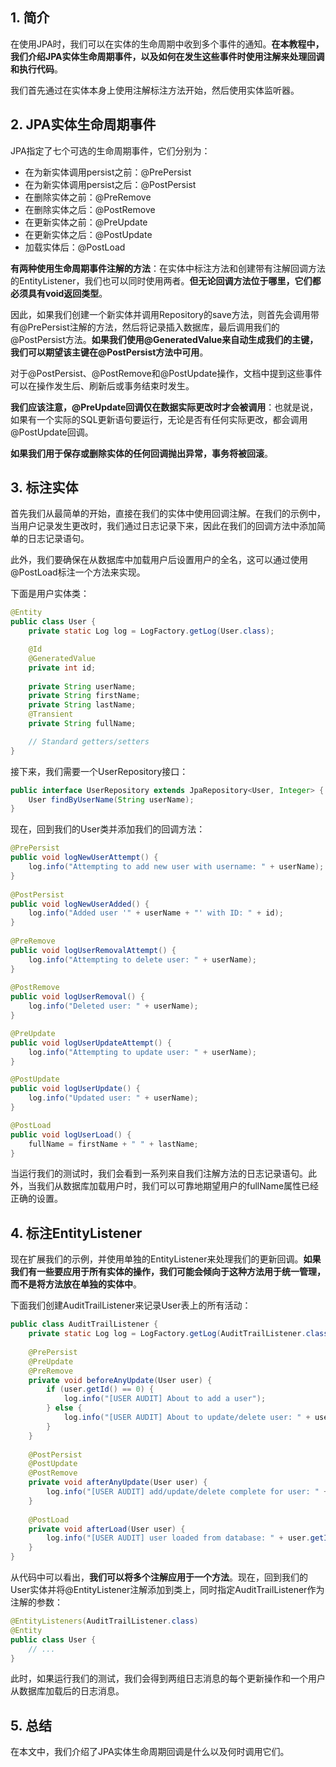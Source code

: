 ## 1. 简介

在使用JPA时，我们可以在实体的生命周期中收到多个事件的通知。**在本教程中，我们介绍JPA实体生命周期事件，以及如何在发生这些事件时使用注解来处理回调和执行代码**。

我们首先通过在实体本身上使用注解标注方法开始，然后使用实体监听器。

## 2. JPA实体生命周期事件

JPA指定了七个可选的生命周期事件，它们分别为：

-   在为新实体调用persist之前：@PrePersist
-   在为新实体调用persist之后：@PostPersist
-   在删除实体之前：@PreRemove
-   在删除实体之后：@PostRemove
-   在更新实体之前：@PreUpdate
-   在更新实体之后：@PostUpdate
-   加载实体后：@PostLoad

**有两种使用生命周期事件注解的方法**：在实体中标注方法和创建带有注解回调方法的EntityListener，我们也可以同时使用两者。**但无论回调方法位于哪里，它们都必须具有void返回类型**。

因此，如果我们创建一个新实体并调用Repository的save方法，则首先会调用带有@PrePersist注解的方法，然后将记录插入数据库，最后调用我们的@PostPersist方法。**如果我们使用@GeneratedValue来自动生成我们的主键，我们可以期望该主键在@PostPersist方法中可用**。

对于@PostPersist、@PostRemove和@PostUpdate操作，文档中提到这些事件可以在操作发生后、刷新后或事务结束时发生。

**我们应该注意，@PreUpdate回调仅在数据实际更改时才会被调用**：也就是说，如果有一个实际的SQL更新语句要运行，无论是否有任何实际更改，都会调用@PostUpdate回调。

**如果我们用于保存或删除实体的任何回调抛出异常，事务将被回滚**。

## 3. 标注实体

首先我们从最简单的开始，直接在我们的实体中使用回调注解。在我们的示例中，当用户记录发生更改时，我们通过日志记录下来，因此在我们的回调方法中添加简单的日志记录语句。

此外，我们要确保在从数据库中加载用户后设置用户的全名，这可以通过使用@PostLoad标注一个方法来实现。

下面是用户实体类：

```java
@Entity
public class User {
    private static Log log = LogFactory.getLog(User.class);

    @Id
    @GeneratedValue
    private int id;
    
    private String userName;
    private String firstName;
    private String lastName;
    @Transient
    private String fullName;

    // Standard getters/setters
}
```

接下来，我们需要一个UserRepository接口：

```java
public interface UserRepository extends JpaRepository<User, Integer> {
	User findByUserName(String userName);
}
```

现在，回到我们的User类并添加我们的回调方法：

```java
@PrePersist
public void logNewUserAttempt() {
    log.info("Attempting to add new user with username: " + userName);
}
    
@PostPersist
public void logNewUserAdded() {
    log.info("Added user '" + userName + "' with ID: " + id);
}
    
@PreRemove
public void logUserRemovalAttempt() {
    log.info("Attempting to delete user: " + userName);
}
    
@PostRemove
public void logUserRemoval() {
    log.info("Deleted user: " + userName);
}

@PreUpdate
public void logUserUpdateAttempt() {
    log.info("Attempting to update user: " + userName);
}

@PostUpdate
public void logUserUpdate() {
    log.info("Updated user: " + userName);
}

@PostLoad
public void logUserLoad() {
    fullName = firstName + " " + lastName;
}
```

当运行我们的测试时，我们会看到一系列来自我们注解方法的日志记录语句。此外，当我们从数据库加载用户时，我们可以可靠地期望用户的fullName属性已经正确的设置。

## 4. 标注EntityListener

现在扩展我们的示例，并使用单独的EntityListener来处理我们的更新回调。**如果我们有一些要应用于所有实体的操作，我们可能会倾向于这种方法用于统一管理，而不是将方法放在单独的实体中**。

下面我们创建AuditTrailListener来记录User表上的所有活动：

```java
public class AuditTrailListener {
    private static Log log = LogFactory.getLog(AuditTrailListener.class);
    
    @PrePersist
    @PreUpdate
    @PreRemove
    private void beforeAnyUpdate(User user) {
        if (user.getId() == 0) {
            log.info("[USER AUDIT] About to add a user");
        } else {
            log.info("[USER AUDIT] About to update/delete user: " + user.getId());
        }
    }
    
    @PostPersist
    @PostUpdate
    @PostRemove
    private void afterAnyUpdate(User user) {
        log.info("[USER AUDIT] add/update/delete complete for user: " + user.getId());
    }
    
    @PostLoad
    private void afterLoad(User user) {
        log.info("[USER AUDIT] user loaded from database: " + user.getId());
    }
}
```

从代码中可以看出，**我们可以将多个注解应用于一个方法**。现在，回到我们的User实体并将@EntityListener注解添加到类上，同时指定AuditTrailListener作为注解的参数：

```java
@EntityListeners(AuditTrailListener.class)
@Entity
public class User {
    // ...
}
```

此时，如果运行我们的测试，我们会得到两组日志消息的每个更新操作和一个用户从数据库加载后的日志消息。

## 5. 总结

在本文中，我们介绍了JPA实体生命周期回调是什么以及何时调用它们。